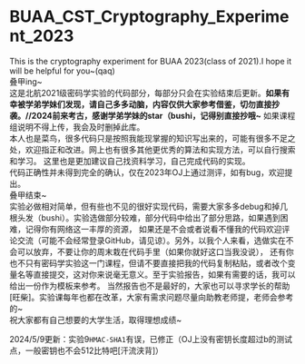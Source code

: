 # BUAA_CST_Cryptography_Experiment_2023
This is the cryptography experiment for BUAA 2023(class of 2021).I hope it will be helpful for you~(qaq)  
叠甲ing~    
这是北航2021级密码学实验的代码部分，每部分只会在实验结束后更新。**如果有幸被学弟学妹们发现，请自己多多动脑，内容仅供大家参考借鉴，切勿直接抄袭。//2024前来考古，感谢学弟学妹的star（bushi，记得别直接抄哦~** 
如果课程组说明不得上传，我会及时删掉此库。  
本人也是菜鸟，很多代码只是按照我能现掌握的知识写出来的，可能有很多不足之处，欢迎指正和改进。网上也有很多其他更优秀的算法和实现方法，可以自行搜索和学习。
这里也是更加建议自己找资料学习，自己完成代码的实现。  
代码正确性并未得到完全的确认，仅在2023年OJ上通过测评，如有bug，欢迎提出。  
叠甲结束~  
实验必做相对简单，但有些也不见的很好实现代码，需要大家多多debug和掉几根头发（bushi）。实验选做部分较难，部分代码中给出了部分思路，如果遇到困难，记得你有网络这一丰厚的资源，
如果还是不会或者说看不懂我的代码欢迎评论交流（可能不会经常登录GitHub，请见谅）。另外，以我个人来看，选做实在不会可以放弃，不要让你的周末栽在代码手里（如果你就好这口当我没说），
还有你也不只有密码学实验这一门课程，但请不要直接把我的代码复制粘贴，或者改个变量名等直接提交，这对你来说毫无意义。至于实验报告，如果有需要的话，我可以给出一份作为模板来参考。
当然报告也不是最好的，大家也可以寻求学长的帮助[旺柴]。实验课每年也都在改革，大家有需求问题尽量向助教老师提，老师会参考的~   
祝大家都有自己想要的大学生活，取得理想成绩~   


2024/5/9更新：实验9`HMAC-SHA1`有误，已修正（OJ上没有密钥长度超过b的测试点，一般密钥也不会512比特吧[汗流浃背]）
